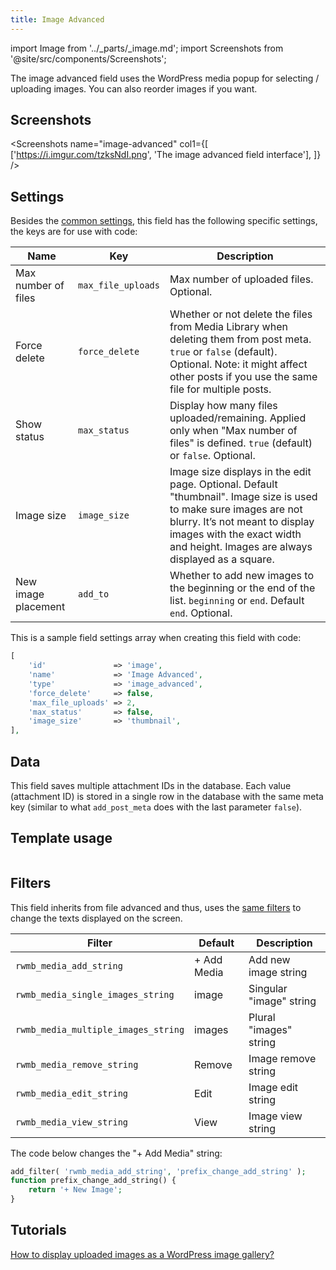 ```yaml
---
title: Image Advanced
---
```


import Image from '../_parts/_image.md';
import Screenshots from '@site/src/components/Screenshots';

The image advanced field uses the WordPress media popup for selecting / uploading images. You can also reorder images if you want.

## Screenshots

<Screenshots
    name="image-advanced"
    col1={[
        ['https://i.imgur.com/tzksNdI.png', 'The image advanced field interface'],
    ]}
/>

## Settings

Besides the [common settings](/field-settings/), this field has the following specific settings, the keys are for use with code:

Name | Key | Description
--- | --- | ---
Max number of files | `max_file_uploads` | Max number of uploaded files. Optional.
Force delete | `force_delete` | Whether or not delete the files from Media Library when deleting them from post meta. `true` or `false` (default). Optional. Note: it might affect other posts if you use the same file for multiple posts.
Show status | `max_status` | Display how many files uploaded/remaining. Applied only when "Max number of files" is defined. `true` (default) or `false`. Optional.
Image size | `image_size` | Image size displays in the edit page. Optional. Default "thumbnail". Image size is used to make sure images are not blurry. It’s not meant to display images with the exact width and height. Images are always displayed as a square.
New image placement | `add_to` | Whether to add new images to the beginning or the end of the list. `beginning` or `end`. Default `end`. Optional.

This is a sample field settings array when creating this field with code:

```php
[
    'id'               => 'image',
    'name'             => 'Image Advanced',
    'type'             => 'image_advanced',
    'force_delete'     => false,
    'max_file_uploads' => 2,
    'max_status'       => false,
    'image_size'       => 'thumbnail',
],
```

## Data

This field saves multiple attachment IDs in the database. Each value (attachment ID) is stored in a single row in the database with the same meta key (similar to what `add_post_meta` does with the last parameter `false`).

## Template usage

<Image />

## Filters

This field inherits from file advanced and thus, uses the [same filters](/fields/file-advanced/) to change the texts displayed on the screen.

Filter|Default|Description
---|---|---
`rwmb_media_add_string`|+ Add Media|Add new image string
`rwmb_media_single_images_string`|image|Singular "image" string
`rwmb_media_multiple_images_string`|images|Plural "images" string
`rwmb_media_remove_string`|Remove|Image remove string
`rwmb_media_edit_string`|Edit|Image edit string
`rwmb_media_view_string`|View|Image view string

The code below changes the "+ Add Media" string:

```php
add_filter( 'rwmb_media_add_string', 'prefix_change_add_string' );
function prefix_change_add_string() {
    return '+ New Image';
}
```

## Tutorials

[How to display uploaded images as a WordPress image gallery?](https://metabox.io/display-uploaded-images-as-wordpress-image-gallery/)
